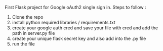 <!-- This is the First end to end Project on Flask -->

First Flask project for Google oAuth2 single sign in. Steps to follow :

1. Clone the repo
2. install python required libraries / requirements.txt
3. create your google auth cred and save your file with cred and add the path in server.py file
4. create your unique flask secret key and also add into the .py file
5. run the file
